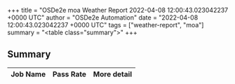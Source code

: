 +++
title = "OSDe2e moa Weather Report 2022-04-08 12:00:43.023042237 +0000 UTC"
author = "OSDe2e Automation"
date = "2022-04-08 12:00:43.023042237 +0000 UTC"
tags = ["weather-report", "moa"]
summary = "<table class=\"summary\"></table>"
+++
## Summary

| Job Name | Pass Rate | More detail |
|----------|-----------|-------------|




